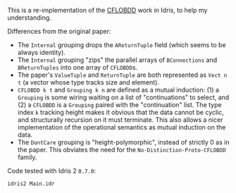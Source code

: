 This is a re-implementation of the [CFLOBDD](https://dl.acm.org/doi/10.1145/3651157) work in Idris,
to help my understanding.

Differences from the original paper:
* The `Internal` grouping drops the `AReturnTuple` field (which seems to be always identity).
* The `Internal` grouping "zips" the parallel arrays of `BConnections` and `BReturnTuples` into
  one array of `CFLOBDD`s.
* The paper's `ValueTuple` and `ReturnTuple` are both represented as `Vect n t`
  (a vector whose type tracks size and element).
* `CFLOBDD k t` and `Grouping k n` are defined as a mutual induction:
  (1) a `Grouping` is some wiring waiting on a list of "continuations" to select,
  and (2) a `CFLOBDD` is a `Grouping` paired with the "continuation" list.
  The type index `k` tracking height makes it obvious that the data cannot be cyclic,
  and structurally recursion on it must terminate.
  This also allows a nicer implementation of the operational semantics as mutual induction
  on the data.
* The `DontCare` grouping is "height-polymorphic", instead of strictly 0 as in the paper.
  This obviates the need for the `No-Distinction-Proto-CFLOBDD` family.

Code tested with Idris 2 `0.7.0`:
```
idris2 Main.idr
```
